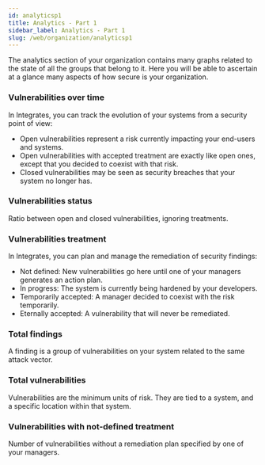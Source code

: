```yaml
---
id: analyticsp1
title: Analytics - Part 1
sidebar_label: Analytics - Part 1
slug: /web/organization/analyticsp1
---
```


The analytics section of your organization contains many graphs related to
the state of all the groups that belong to it. Here you will be able to ascertain
at a glance many aspects of how secure is your organization.

### Vulnerabilities over time

In Integrates, you can track the evolution of your systems from a security
point of view:

- Open vulnerabilities represent a risk currently impacting your end-users
and systems.
- Open vulnerabilities with accepted treatment are exactly like open ones,
except that you decided to coexist with that risk.
- Closed vulnerabilities may be seen as security breaches that your system no
longer has.

### Vulnerabilities status

Ratio between open and closed vulnerabilities, ignoring treatments.

### Vulnerabilities treatment

In Integrates, you can plan and manage the remediation of security findings:

- Not defined: New vulnerabilities go here until one of your managers generates
an action plan.
- In progress: The system is currently being hardened by your developers.
- Temporarily accepted: A manager decided to coexist with the risk temporarily.
- Eternally accepted: A vulnerability that will never be remediated.

### Total findings

A finding is a group of vulnerabilities on your system related to the same
attack vector.

### Total vulnerabilities

Vulnerabilities are the minimum units of risk. They are tied to a system,
and a specific location within that system.

### Vulnerabilities with not-defined treatment

Number of vulnerabilities without a remediation plan specified by one of your managers.
